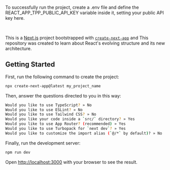 To successfully run the project, create a .env file and define the REACT_APP_TPP_PUBLIC_API_KEY variable inside it, setting your public API key here.

<br/>

This is a [Next.js](https://nextjs.org) project bootstrapped with [`create-next-app`](https://nextjs.org/docs/app/api-reference/cli/create-next-app) and This repository was created to learn about React's evolving structure and its new architecture.

## Getting Started

First, run the following command to create the project:

```bash
npx create-next-app@latest my_project_name
```

Then, answer the questions directed to you in this way:

```bash
Would you like to use TypeScript? » No
Would you like to use ESLint? » No
Would you like to use Tailwind CSS? » No
Would you like your code inside a `src/` directory? » Yes
Would you like to use App Router? (recommended) » Yes
Would you like to use Turbopack for `next dev`? » Yes
Would you like to customize the import alias (`@/*` by default)? » No
```

Finally, run the development server:

```bash
npm run dev
```

Open [http://localhost:3000](http://localhost:3000) with your browser to see the result.
